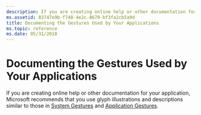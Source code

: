 ```yaml
---
description: If you are creating online help or other documentation for your application, Microsoft recommends that you use glyph illustrations and descriptions similar to those in System Gestures and Application Gestures.
ms.assetid: 83747e9b-f748-4e2c-8670-bf3fa2cb5a9d
title: Documenting the Gestures Used by Your Applications
ms.topic: reference
ms.date: 05/31/2018
---
```


# Documenting the Gestures Used by Your Applications

If you are creating online help or other documentation for your application, Microsoft recommends that you use glyph illustrations and descriptions similar to those in [System Gestures](system-gestures.md) and [Application Gestures](application-gestures.md).

 

 



